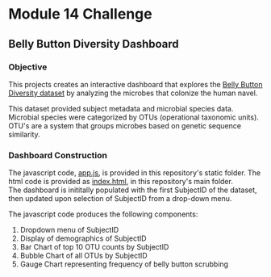 # Module 14 Challenge
## Belly Button Diversity Dashboard

### Objective
This projects creates an interactive dashboard that explores the [Belly Button Diversity dataset](https://2u-data-curriculum-team.s3.amazonaws.com/dataviz-classroom/v1.1/14-Interactive-Web-Visualizations/02-Homework/samples.json) by analyzing the microbes that colonize the human navel.  

This dataset provided subject metadata and microbial species data.  Microbial species were categorized by OTUs (operational taxonomic units).  OTU's are a system that groups microbes based on genetic sequence similarity.

### Dashboard Construction

The javascript code, [app.js](static/js/app.js), is provided in this repository's static folder.  The html code is provided as [index.html](index.html), in this repository's main folder.  
The dashboard is inititally populated with the first SubjectID of the dataset, then updated upon selection of SubjectID from a drop-down menu.

The javascript code produces the following components:
1. Dropdown menu of SubjectID
2. Display of demographics of SubjectID
3. Bar Chart of top 10 OTU counts by SubjectID
4. Bubble Chart of all OTUs by SubjectID
5. Gauge Chart representing frequency of belly button scrubbing

